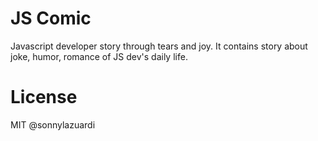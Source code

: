 # JS Comic

Javascript developer story through tears and joy. It contains story about joke, humor, romance of JS dev's daily life.



# License

MIT @sonnylazuardi